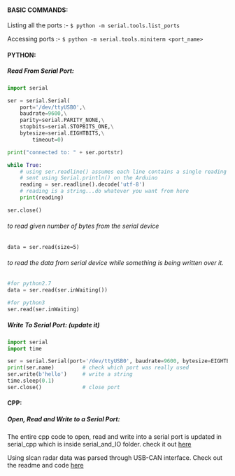 #### BASIC COMMANDS:

Listing all the ports :- ``` $ python -m serial.tools.list_ports ```

Accessing ports :- ``` $ python -m serial.tools.miniterm <port_name> ```

#### PYTHON:

##### Read From Serial Port:
```python
import serial

ser = serial.Serial(
    port='/dev/ttyUSB0',\
    baudrate=9600,\
    parity=serial.PARITY_NONE,\
    stopbits=serial.STOPBITS_ONE,\
    bytesize=serial.EIGHTBITS,\
        timeout=0)

print("connected to: " + ser.portstr)

while True:
    # using ser.readline() assumes each line contains a single reading
    # sent using Serial.println() on the Arduino
    reading = ser.readline().decode('utf-8')
    # reading is a string...do whatever you want from here
    print(reading)

ser.close()
```
###### to read given number of bytes from the serial device
```pyhton
data = ser.read(size=5)
```
###### to read the data from serial device while something is being written over it.
```python
#for python2.7
data = ser.read(ser.inWaiting())

#for python3
ser.read(ser.inWaiting)

```



##### Write To Serial Port: (update it)
```python
import serial
import time

ser = serial.Serial(port='/dev/ttyUSB0', baudrate=9600, bytesize=EIGHTBITS)  # open serial port
print(ser.name)         # check which port was really used
ser.write(b'hello')     # write a string
time.sleep(0.1)
ser.close()             # close port
```
#### CPP:

##### Open, Read and Write to a Serial Port:


The entire cpp code to open, read and write into a serial port is updated in serial_cpp which is inside serial_and_IO folder. check it out [here](https://github.com/madhu-korada/references/tree/master/serial_and_IO/serial_cpp)


Using slcan radar data was parsed through USB-CAN interface. Check out the readme and code [here](https://github.com/madhu-korada/references/tree/master/serial_and_IO/USB-CAN_radar_parser)

